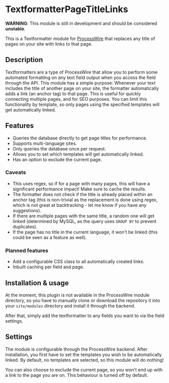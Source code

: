# TextformatterPageTitleLinks

**WARNING**: This module is still in development and should be considered **unstable**.

This is a Textformatter module for [ProcessWire](https://processwire.com/) that replaces any title of pages on your site with links to that page.

## Description

Textformatters are a type of ProcessWire that allow you to perform some automated formatting on any text field output when you access the field through the API. This module has a simple purpose: Whenever your text includes the title of another page on your site, the formatter automatically adds a link (an anchor tag) to that page. This is useful for quickly connecting multiple pages, and for SEO purposes. You can limit this functionality by template, so only pages using the specified templates will get automatically linked.

## Features

- Queries the database directly to get page titles for performance.
- Supports multi-language sites.
- Only queries the database once per request.
- Allows you to set which templates will get automatically linked.
- Has an option to exclude the current page.

### Caveats

- This uses regex, so if for a page with many pages, this will have a significant performance impact! Make sure to cache the results.
- The formatter does not check if the title is already placed within an anchor tag (this is non-trivial as the replacement is done using regex, which is not great at backtracking - let me know if you have any suggestions).
- If there are multiple pages with the same title, a random one will get linked (determined by MySQL, as the query uses `GROUP BY` to prevent duplicates).
- If the page has no title in the current language, it won't be linked (this could be seen as a feature as well).

### Planned features

- Add a configurable CSS class to all automatically created links.
- Inbuilt caching per field and page.

## Installation & usage

At the moment, this plugin is not available in the ProcessWire module directory, so you have to manually clone or download the repository it into your `site/modules` directory and install it through the backend.

After that, simply add the textformatter to any fields you want to via the field settings.

## Settings

The module is configurable through the ProcessWire backend. After installation, you first have to set the templates you wish to be automatically linked. By default, no templates are selected, so this module will do nothing!

You can also choose to exclude the current page, so you won't end up with a link to the page you are on. This behaviour is turned off by default.
